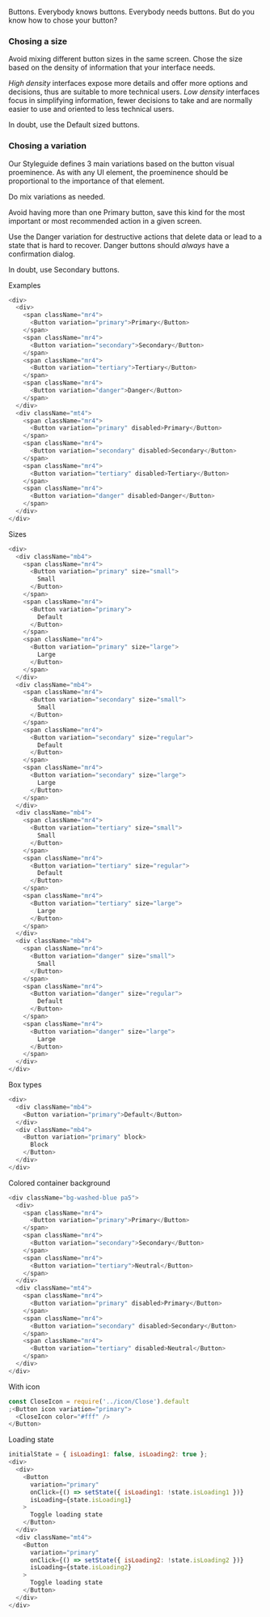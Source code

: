 Buttons. Everybody knows buttons. Everybody needs buttons. But do you know how to chose your button?

### Chosing a size
Avoid mixing different button sizes in the same screen. Chose the size based on the density of information that your interface needs.

_High density_ interfaces expose more details and offer more options and decisions, thus are suitable to more technical users. _Low density_ interfaces focus in simplifying information, fewer decisions to take and are normally easier to use and oriented to less technical users.

In doubt, use the Default sized buttons.


### Chosing a variation
Our Styleguide defines 3 main variations based on the button visual proeminence. As with any UI element, the proeminence should be proportional to the importance of that element.
 
Do mix variations as needed.

Avoid having more than one Primary button, save this kind for the most important or most recommended action in a given screen.

Use the Danger variation for destructive actions that delete data or lead to a state that is hard to recover. Danger buttons should _always_ have a confirmation dialog.

In doubt, use Secondary buttons.


Examples

```js
<div>
  <div>
    <span className="mr4">
      <Button variation="primary">Primary</Button>
    </span>
    <span className="mr4">
      <Button variation="secondary">Secondary</Button>
    </span>
    <span className="mr4">
      <Button variation="tertiary">Tertiary</Button>
    </span>
    <span className="mr4">
      <Button variation="danger">Danger</Button>
    </span>
  </div>
  <div className="mt4">
    <span className="mr4">
      <Button variation="primary" disabled>Primary</Button>
    </span>
    <span className="mr4">
      <Button variation="secondary" disabled>Secondary</Button>
    </span>
    <span className="mr4">
      <Button variation="tertiary" disabled>Tertiary</Button>
    </span>
    <span className="mr4">
      <Button variation="danger" disabled>Danger</Button>
    </span>
  </div>
</div>
```

Sizes

```js
<div>
  <div className="mb4">
    <span className="mr4">
      <Button variation="primary" size="small">
        Small
      </Button>
    </span>
    <span className="mr4">
      <Button variation="primary">
        Default
      </Button>
    </span>
    <span className="mr4">
      <Button variation="primary" size="large">
        Large
      </Button>
    </span>
  </div>
  <div className="mb4">
    <span className="mr4">
      <Button variation="secondary" size="small">
        Small
      </Button>
    </span>
    <span className="mr4">
      <Button variation="secondary" size="regular">
        Default
      </Button>
    </span>
    <span className="mr4">
      <Button variation="secondary" size="large">
        Large
      </Button>
    </span>
  </div>
  <div className="mb4">
    <span className="mr4">
      <Button variation="tertiary" size="small">
        Small
      </Button>
    </span>
    <span className="mr4">
      <Button variation="tertiary" size="regular">
        Default
      </Button>
    </span>
    <span className="mr4">
      <Button variation="tertiary" size="large">
        Large
      </Button>
    </span>
  </div>
  <div className="mb4">
    <span className="mr4">
      <Button variation="danger" size="small">
        Small
      </Button>
    </span>
    <span className="mr4">
      <Button variation="danger" size="regular">
        Default
      </Button>
    </span>
    <span className="mr4">
      <Button variation="danger" size="large">
        Large
      </Button>
    </span>
  </div>
</div>
```

Box types

```js
<div>
  <div className="mb4">
    <Button variation="primary">Default</Button>
  </div>
  <div className="mb4">
    <Button variation="primary" block>
      Block
    </Button>
  </div>
</div>
```

Colored container background

```js
<div className="bg-washed-blue pa5">
  <div>
    <span className="mr4">
      <Button variation="primary">Primary</Button>
    </span>
    <span className="mr4">
      <Button variation="secondary">Secondary</Button>
    </span>
    <span className="mr4">
      <Button variation="tertiary">Neutral</Button>
    </span>
  </div>
  <div className="mt4">
    <span className="mr4">
      <Button variation="primary" disabled>Primary</Button>
    </span>
    <span className="mr4">
      <Button variation="secondary" disabled>Secondary</Button>
    </span>
    <span className="mr4">
      <Button variation="tertiary" disabled>Neutral</Button>
    </span>
  </div>
</div>
```

With icon

```js
const CloseIcon = require('../icon/Close').default
;<Button icon variation="primary">
  <CloseIcon color="#fff" />
</Button>
```

Loading state

```js
initialState = { isLoading1: false, isLoading2: true };
<div>
  <div>
    <Button
      variation="primary"
      onClick={() => setState({ isLoading1: !state.isLoading1 })}
      isLoading={state.isLoading1}
    >
      Toggle loading state
    </Button>
  </div>
  <div className="mt4">
    <Button
      variation="primary"
      onClick={() => setState({ isLoading2: !state.isLoading2 })}
      isLoading={state.isLoading2}
    >
      Toggle loading state
    </Button>
  </div>
</div>
```
